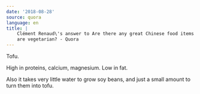 ```yaml
---
date: '2018-08-28'
source: quora
language: en
title: |
    Clément Renaud\'s answer to Are there any great Chinese food items that
    are vegetarian? - Quora
---
```


Tofu.

High in proteins, calcium, magnesium. Low in fat.

Also it takes very little water to grow soy beans, and just a small
amount to turn them into tofu.
